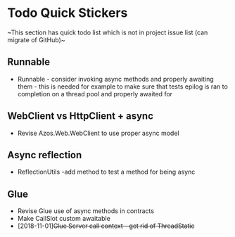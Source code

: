 # Todo Quick Stickers
~This section has quick todo list which is not in project issue list
 (can migrate of GitHub)~


## Runnable
* Runnable - consider invoking async methods and properly awaiting them - 
 this is needed for example to make sure that tests epilog is ran to completion on 
a thread pool and properly awaited for

## WebClient vs HttpClient + async
* Revise Azos.Web.WebClient to use proper async model

## Async reflection
* ReflectionUtils -add method to test a method for being async

## Glue
* Revise Glue use of async methods in contracts
* Make CallSlot custom awaitable
* [2018-11-01]~~Glue Server call context - get rid of ThreadStatic~~
